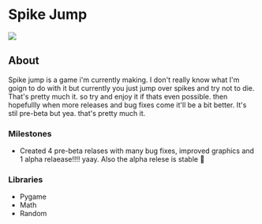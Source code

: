 
<h1>Spike Jump</h1>
<p align="left">
    <kbd><img src="https://img.shields.io/github/v/release/JoshuaDRose/spike-jump?color=olive&display_name=tag"/></kbd>
</p>
<h2>About</h2>
Spike jump is a game i'm currently making. I don't really know what I'm goign to do with it but currently you just jump over spikes and try not to die. That's pretty much it. so try and enjoy it if thats even possible. then hopefullly when more releases and bug fixes come it'll be a bit better. It's stil pre-beta but yea. that's pretty much it.

### Milestones
 - Created 4 pre-beta relases with many bug fixes, improved graphics and 1 alpha relaease!!!! yaay. Also the alpha relese is stable 🥳

<!-- 13 August
 - `9:29am` fixed a few things including the death screen. Still a bit puzzled about the hanging particles though. Also need to fix the explosion particle collision math as it seems to be off by a few pixels. -->
### Libraries 
<ul>
    <li>Pygame</li>
    <li>Math</li>
    <li>Random</li>
</ul>
